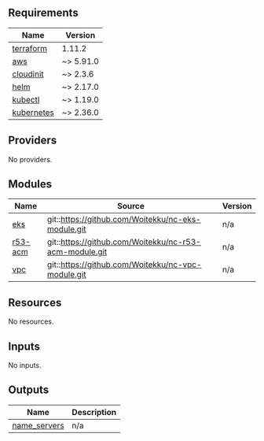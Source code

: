<!-- BEGIN_TF_DOCS -->
## Requirements

| Name | Version |
|------|---------|
| <a name="requirement_terraform"></a> [terraform](#requirement\_terraform) | 1.11.2 |
| <a name="requirement_aws"></a> [aws](#requirement\_aws) | ~> 5.91.0 |
| <a name="requirement_cloudinit"></a> [cloudinit](#requirement\_cloudinit) | ~> 2.3.6 |
| <a name="requirement_helm"></a> [helm](#requirement\_helm) | ~> 2.17.0 |
| <a name="requirement_kubectl"></a> [kubectl](#requirement\_kubectl) | ~> 1.19.0 |
| <a name="requirement_kubernetes"></a> [kubernetes](#requirement\_kubernetes) | ~> 2.36.0 |

## Providers

No providers.

## Modules

| Name | Source | Version |
|------|--------|---------|
| <a name="module_eks"></a> [eks](#module\_eks) | git::https://github.com/Woitekku/nc-eks-module.git | n/a |
| <a name="module_r53-acm"></a> [r53-acm](#module\_r53-acm) | git::https://github.com/Woitekku/nc-r53-acm-module.git | n/a |
| <a name="module_vpc"></a> [vpc](#module\_vpc) | git::https://github.com/Woitekku/nc-vpc-module.git | n/a |

## Resources

No resources.

## Inputs

No inputs.

## Outputs

| Name | Description |
|------|-------------|
| <a name="output_name_servers"></a> [name\_servers](#output\_name\_servers) | n/a |
<!-- END_TF_DOCS -->